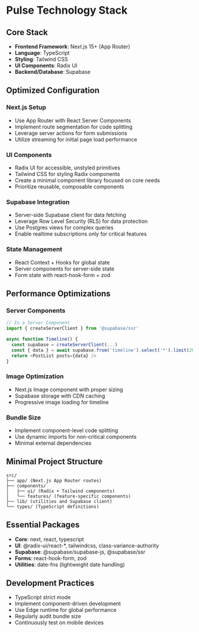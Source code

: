 # Pulse Technology Stack

## Core Stack
- **Frontend Framework**: Next.js 15+ (App Router)
- **Language**: TypeScript
- **Styling**: Tailwind CSS
- **UI Components**: Radix UI
- **Backend/Database**: Supabase

## Optimized Configuration

### Next.js Setup
- Use App Router with React Server Components
- Implement route segmentation for code splitting
- Leverage server actions for form submissions
- Utilize streaming for initial page load performance

### UI Components
- Radix UI for accessible, unstyled primitives
- Tailwind CSS for styling Radix components
- Create a minimal component library focused on core needs
- Prioritize reusable, composable components

### Supabase Integration
- Server-side Supabase client for data fetching
- Leverage Row Level Security (RLS) for data protection
- Use Postgres views for complex queries
- Enable realtime subscriptions only for critical features

### State Management
- React Context + Hooks for global state
- Server components for server-side state
- Form state with react-hook-form + zod

## Performance Optimizations

### Server Components
```typescript
// In a Server Component
import { createServerClient } from '@supabase/ssr'

async function Timeline() {
  const supabase = createServerClient(...)
  const { data } = await supabase.from('timeline').select('*').limit(20)
  return <PostList posts={data} />
}
```

### Image Optimization
- Next.js Image component with proper sizing
- Supabase storage with CDN caching
- Progressive image loading for timeline

### Bundle Size
- Implement component-level code splitting
- Use dynamic imports for non-critical components
- Minimal external dependencies

## Minimal Project Structure
```
src/
├── app/ (Next.js App Router routes)
├── components/ 
│   ├── ui/ (Radix + Tailwind components)
│   └── features/ (feature-specific components)
├── lib/ (utilities and Supabase client)
└── types/ (TypeScript definitions)
```

## Essential Packages
- **Core**: next, react, typescript
- **UI**: @radix-ui/react-*, tailwindcss, class-variance-authority
- **Supabase**: @supabase/supabase-js, @supabase/ssr
- **Forms**: react-hook-form, zod
- **Utilities**: date-fns (lightweight date handling)

## Development Practices
- TypeScript strict mode
- Implement component-driven development
- Use Edge runtime for global performance
- Regularly audit bundle size
- Continuously test on mobile devices
